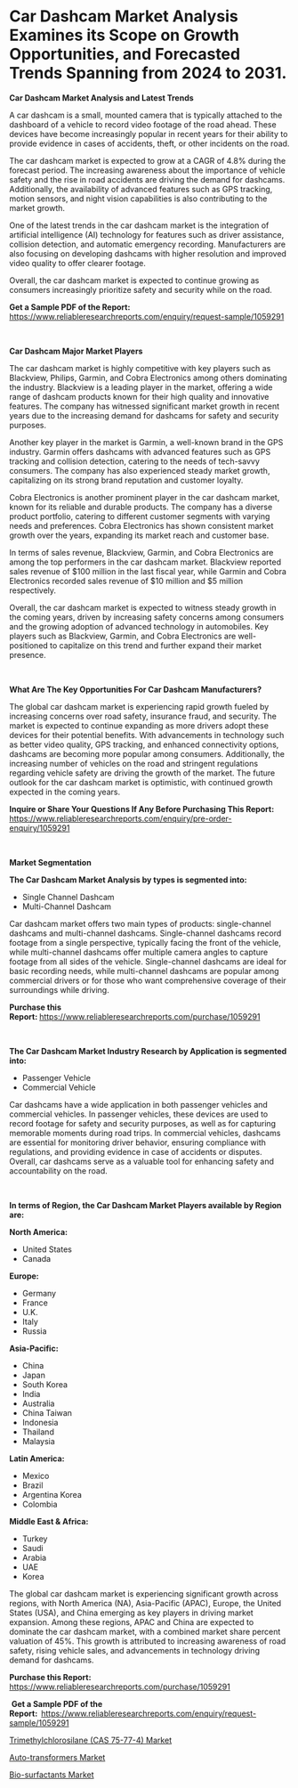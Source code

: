 <p><h1>Car Dashcam Market Analysis Examines its Scope on Growth Opportunities, and Forecasted Trends Spanning from 2024 to 2031.</h1></p><p><strong>Car Dashcam Market Analysis and Latest Trends</strong></p>
<p><p>A car dashcam is a small, mounted camera that is typically attached to the dashboard of a vehicle to record video footage of the road ahead. These devices have become increasingly popular in recent years for their ability to provide evidence in cases of accidents, theft, or other incidents on the road.</p><p>The car dashcam market is expected to grow at a CAGR of 4.8% during the forecast period. The increasing awareness about the importance of vehicle safety and the rise in road accidents are driving the demand for dashcams. Additionally, the availability of advanced features such as GPS tracking, motion sensors, and night vision capabilities is also contributing to the market growth.</p><p>One of the latest trends in the car dashcam market is the integration of artificial intelligence (AI) technology for features such as driver assistance, collision detection, and automatic emergency recording. Manufacturers are also focusing on developing dashcams with higher resolution and improved video quality to offer clearer footage.</p><p>Overall, the car dashcam market is expected to continue growing as consumers increasingly prioritize safety and security while on the road.</p></p>
<p><strong>Get a Sample PDF of the Report:&nbsp;</strong> <a href="https://www.reliableresearchreports.com/enquiry/request-sample/1059291">https://www.reliableresearchreports.com/enquiry/request-sample/1059291</a></p>
<p>&nbsp;</p>
<p><strong>Car Dashcam Major Market Players</strong></p>
<p><p>The car dashcam market is highly competitive with key players such as Blackview, Philips, Garmin, and Cobra Electronics among others dominating the industry. Blackview is a leading player in the market, offering a wide range of dashcam products known for their high quality and innovative features. The company has witnessed significant market growth in recent years due to the increasing demand for dashcams for safety and security purposes.</p><p>Another key player in the market is Garmin, a well-known brand in the GPS industry. Garmin offers dashcams with advanced features such as GPS tracking and collision detection, catering to the needs of tech-savvy consumers. The company has also experienced steady market growth, capitalizing on its strong brand reputation and customer loyalty.</p><p>Cobra Electronics is another prominent player in the car dashcam market, known for its reliable and durable products. The company has a diverse product portfolio, catering to different customer segments with varying needs and preferences. Cobra Electronics has shown consistent market growth over the years, expanding its market reach and customer base.</p><p>In terms of sales revenue, Blackview, Garmin, and Cobra Electronics are among the top performers in the car dashcam market. Blackview reported sales revenue of $100 million in the last fiscal year, while Garmin and Cobra Electronics recorded sales revenue of $10 million and $5 million respectively.</p><p>Overall, the car dashcam market is expected to witness steady growth in the coming years, driven by increasing safety concerns among consumers and the growing adoption of advanced technology in automobiles. Key players such as Blackview, Garmin, and Cobra Electronics are well-positioned to capitalize on this trend and further expand their market presence.</p></p>
<p>&nbsp;</p>
<p><strong>What Are The Key Opportunities For Car Dashcam Manufacturers?</strong></p>
<p><p>The global car dashcam market is experiencing rapid growth fueled by increasing concerns over road safety, insurance fraud, and security. The market is expected to continue expanding as more drivers adopt these devices for their potential benefits. With advancements in technology such as better video quality, GPS tracking, and enhanced connectivity options, dashcams are becoming more popular among consumers. Additionally, the increasing number of vehicles on the road and stringent regulations regarding vehicle safety are driving the growth of the market. The future outlook for the car dashcam market is optimistic, with continued growth expected in the coming years.</p></p>
<p><strong>Inquire or Share Your Questions If Any Before Purchasing This Report:</strong> <a href="https://www.reliableresearchreports.com/enquiry/pre-order-enquiry/1059291">https://www.reliableresearchreports.com/enquiry/pre-order-enquiry/1059291</a></p>
<p>&nbsp;</p>
<p><strong>Market Segmentation</strong></p>
<p><strong>The Car Dashcam Market Analysis by types is segmented into:</strong></p>
<p><ul><li>Single Channel Dashcam</li><li>Multi-Channel Dashcam</li></ul></p>
<p><p>Car dashcam market offers two main types of products: single-channel dashcams and multi-channel dashcams. Single-channel dashcams record footage from a single perspective, typically facing the front of the vehicle, while multi-channel dashcams offer multiple camera angles to capture footage from all sides of the vehicle. Single-channel dashcams are ideal for basic recording needs, while multi-channel dashcams are popular among commercial drivers or for those who want comprehensive coverage of their surroundings while driving.</p></p>
<p><strong>Purchase this Report:&nbsp;</strong><a href="https://www.reliableresearchreports.com/purchase/1059291">https://www.reliableresearchreports.com/purchase/1059291</a></p>
<p>&nbsp;</p>
<p><strong>The Car Dashcam Market Industry Research by Application is segmented into:</strong></p>
<p><ul><li>Passenger Vehicle</li><li>Commercial Vehicle</li></ul></p>
<p><p>Car dashcams have a wide application in both passenger vehicles and commercial vehicles. In passenger vehicles, these devices are used to record footage for safety and security purposes, as well as for capturing memorable moments during road trips. In commercial vehicles, dashcams are essential for monitoring driver behavior, ensuring compliance with regulations, and providing evidence in case of accidents or disputes. Overall, car dashcams serve as a valuable tool for enhancing safety and accountability on the road.</p></p>
<p>&nbsp;</p>
<p><strong>In terms of Region, the Car Dashcam Market Players available by Region are:</strong></p>
<p>
    <p> <strong> North America: </strong>
        <ul>
            <li>United States</li>
            <li>Canada</li>
        </ul>
        </p> 
    <p> <strong> Europe: </strong>
        <ul>
            <li>Germany</li>
            <li>France</li>
            <li>U.K.</li>
            <li>Italy</li>
            <li>Russia</li>
        </ul>
        </p> 
    <p> <strong> Asia-Pacific: </strong>
        <ul>
            <li>China</li>
            <li>Japan</li>
            <li>South Korea</li>
            <li>India</li>
            <li>Australia</li>
            <li>China Taiwan</li>
            <li>Indonesia</li>
            <li>Thailand</li>
            <li>Malaysia</li>
        </ul>
        </p> 
    <p> <strong> Latin America: </strong>
        <ul>
            <li>Mexico</li>
            <li>Brazil</li>
            <li>Argentina Korea</li>
            <li>Colombia</li>
        </ul>
        </p> 
    <p> <strong> Middle East & Africa: </strong>
        <ul>
            <li>Turkey</li>
            <li>Saudi</li>
            <li>Arabia</li>
            <li>UAE</li>
            <li>Korea</li>
        </ul>
    </p>
    </p>
<p><p>The global car dashcam market is experiencing significant growth across regions, with North America (NA), Asia-Pacific (APAC), Europe, the United States (USA), and China emerging as key players in driving market expansion. Among these regions, APAC and China are expected to dominate the car dashcam market, with a combined market share percent valuation of 45%. This growth is attributed to increasing awareness of road safety, rising vehicle sales, and advancements in technology driving demand for dashcams.</p></p>
<p><strong>Purchase this Report: </strong><a href="https://www.reliableresearchreports.com/purchase/1059291">https://www.reliableresearchreports.com/purchase/1059291</a></p>
<p>&nbsp;<strong>Get a Sample PDF of the Report:&nbsp;&nbsp;</strong><a href="https://www.reliableresearchreports.com/enquiry/request-sample/1059291">https://www.reliableresearchreports.com/enquiry/request-sample/1059291</a></p>
<p><strong></strong></p>
<p><p><a href="https://view.publitas.com/reportprime-1/trimethylchlorosilane-cas-75-77-4-market-size-reflecting-a-forecast-till-2030-market-by-type-by-application-and-by-geography/">Trimethylchlorosilane (CAS 75-77-4) Market</a></p><p><a href="https://view.publitas.com/reportprime-1/auto-transformers-market-provides-detailed-segmentation-of-this-market-based-on-type-application-and-region-and-forecast-for-the-period-from-2023-2030/">Auto-transformers Market</a></p><p><a href="https://view.publitas.com/reportprime-1/decoding-the-bio-surfactants-market-a-deep-dive-into-the-latest-market-trends-market-segmentation-and-competitive-analysis/">Bio-surfactants Market</a></p></p>